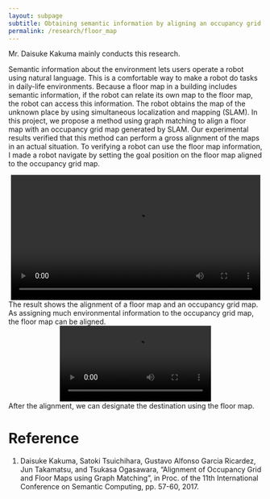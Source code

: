 ```yaml
---
layout: subpage
subtitle: Obtaining semantic information by aligning an occupancy grid map and a floor map
permalink: /research/floor_map
---
```


Mr. Daisuke Kakuma mainly conducts this research.

Semantic information about the environment lets users operate a robot using natural language. This is a comfortable way to make a robot do tasks in daily-life environments. Because a floor map in a building includes semantic information, if the robot can relate its own map to the floor map, the robot can access this information. The robot obtains the map of the unknown place by using simultaneous localization and mapping (SLAM). In this project, we propose a method using graph matching to align a floor map with an occupancy grid map generated by SLAM. 
Our experimental results verified that this method can perform a gross alignment of the maps in an actual situation. To verifying a robot can use the floor map information, I made a robot navigate by setting the goal position on the floor map aligned to the occupancy grid map.

<center>
<video controls width="495">
  <source src="../assets/mov/alignment_10s.webm">
  <source src="../assets/mov/alignment_10s.mp4">
</video>
</center>
The result shows the alignment of a floor map and an occupancy grid map. As assigning much environmental information to the occupancy grid map, the floor map can be aligned.

<center>
<video controls>
  <source src="../assets/mov/L3_demo_x4.webm">
  <source src="../assets/mov/L3_demo_x4.mp4">
</video>
</center>
After the alignment, we can designate the destination using the floor map.

# Reference
1. Daisuke Kakuma, Satoki Tsuichihara, Gustavo Alfonso Garcia Ricardez, Jun Takamatsu, and Tsukasa Ogasawara, “Alignment of Occupancy Grid and Floor Maps using Graph Matching”, in Proc. of the 11th International Conference on Semantic Computing, pp. 57-60, 2017.



